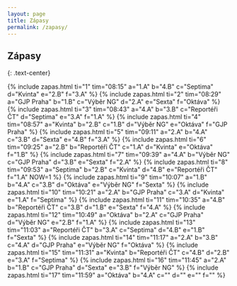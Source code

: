 ```yaml
---
layout: page
title: Zápasy
permalink: /zapasy/
---
```


## Zápasy
{: .text-center}

{% include zapas.html ti="1" tim="08:15" a="1.A" b="4.B" c="Septima" d="Kvinta" e="2.B" f="3.A" %}
{% include zapas.html ti="2" tim="08:29" a="GJP Praha" b="1.B" c="Výběr NG" d="2.A" e="Sexta" f="Oktáva" %}
{% include zapas.html ti="3" tim="08:43" a="4.A" b="3.B" c="Reportéři ČT" d="Septima" e="3.A" f="1.A" %}
{% include zapas.html ti="4" tim="08:57" a="Kvinta" b="2.B" c="1.B" d="Výběr NG" e="Oktáva" f="GJP Praha" %}
{% include zapas.html ti="5" tim="09:11" a="2.A" b="4.A" c="3.B" d="Sexta" e="4.B" f="3.A" %}
{% include zapas.html ti="6" tim="09:25" a="2.B" b="Reportéři ČT" c="1.A" d="Kvinta" e="Oktáva" f="1.B" %}
{% include zapas.html ti="7" tim="09:39" a="4.A" b="Výběr NG" c="GJP Praha" d="3.B" e="Sexta" f="2.A" %}
{% include zapas.html ti="8" tim="09:53" a="Septima" b="2.B" c="Kvinta" d="4.B" e="Reportéři ČT" f="1.A" NOW=1 %}
{% include zapas.html ti="9" tim="10:07" a="1.B" b="4.A" c="3.B" d="Oktáva" e="Výběr NG" f="Sexta" %}
{% include zapas.html ti="10" tim="10:21" a="2.A" b="GJP Praha" c="3.A" d="Kvinta" e="1.A" f="Septima" %}
{% include zapas.html ti="11" tim="10:35" a="4.B" b="Reportéři ČT" c="3.B" d="1.B" e="Sexta" f="4.A" %}
{% include zapas.html ti="12" tim="10:49" a="Oktáva" b="2.A" c="GJP Praha" d="Výběr NG" e="2.B" f="1.A" %}
{% include zapas.html ti="13" tim="11:03" a="Reportéři ČT" b="3.A" c="Septima" d="4.B" e="1.B" f="Sexta" %}
{% include zapas.html ti="14" tim="11:17" a="2.A" b="3.B" c="4.A" d="GJP Praha" e="Výběr NG" f="Oktáva" %}
{% include zapas.html ti="15" tim="11:31" a="Kvinta" b="Reportéři ČT" c="4.B" d="2.B" e="3.A" f="Septima" %}
{% include zapas.html ti="16" tim="11:45" a="2.A" b="1.B" c="GJP Praha" d="Sexta" e="3.B" f="Výběr NG" %}
{% include zapas.html ti="17" tim="11:59" a="Oktáva" b="4.A" c="" d="" e="" f="" %}